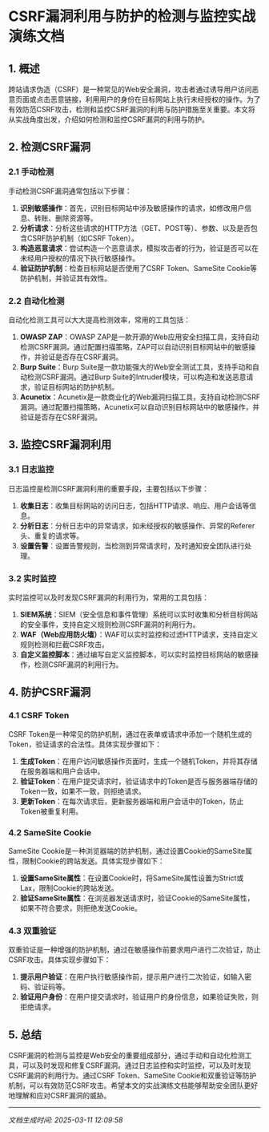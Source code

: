 # CSRF漏洞利用与防护的检测与监控实战演练文档

## 1. 概述

跨站请求伪造（CSRF）是一种常见的Web安全漏洞，攻击者通过诱导用户访问恶意页面或点击恶意链接，利用用户的身份在目标网站上执行未经授权的操作。为了有效防范CSRF攻击，检测和监控CSRF漏洞的利用与防护措施至关重要。本文将从实战角度出发，介绍如何检测和监控CSRF漏洞的利用与防护。

## 2. 检测CSRF漏洞

### 2.1 手动检测

手动检测CSRF漏洞通常包括以下步骤：

1. **识别敏感操作**：首先，识别目标网站中涉及敏感操作的请求，如修改用户信息、转账、删除资源等。
2. **分析请求**：分析这些请求的HTTP方法（GET、POST等）、参数、以及是否包含CSRF防护机制（如CSRF Token）。
3. **构造恶意请求**：尝试构造一个恶意请求，模拟攻击者的行为，验证是否可以在未经用户授权的情况下执行敏感操作。
4. **验证防护机制**：检查目标网站是否使用了CSRF Token、SameSite Cookie等防护机制，并验证其有效性。

### 2.2 自动化检测

自动化检测工具可以大大提高检测效率，常用的工具包括：

1. **OWASP ZAP**：OWASP ZAP是一款开源的Web应用安全扫描工具，支持自动检测CSRF漏洞。通过配置扫描策略，ZAP可以自动识别目标网站中的敏感操作，并验证是否存在CSRF漏洞。
2. **Burp Suite**：Burp Suite是一款功能强大的Web安全测试工具，支持手动和自动检测CSRF漏洞。通过Burp Suite的Intruder模块，可以构造和发送恶意请求，验证目标网站的防护机制。
3. **Acunetix**：Acunetix是一款商业化的Web漏洞扫描工具，支持自动检测CSRF漏洞。通过配置扫描策略，Acunetix可以自动识别目标网站中的敏感操作，并验证是否存在CSRF漏洞。

## 3. 监控CSRF漏洞利用

### 3.1 日志监控

日志监控是检测CSRF漏洞利用的重要手段，主要包括以下步骤：

1. **收集日志**：收集目标网站的访问日志，包括HTTP请求、响应、用户会话等信息。
2. **分析日志**：分析日志中的异常请求，如未经授权的敏感操作、异常的Referer头、重复的请求等。
3. **设置告警**：设置告警规则，当检测到异常请求时，及时通知安全团队进行处理。

### 3.2 实时监控

实时监控可以及时发现CSRF漏洞的利用行为，常用的工具包括：

1. **SIEM系统**：SIEM（安全信息和事件管理）系统可以实时收集和分析目标网站的安全事件，支持自定义规则检测CSRF漏洞的利用行为。
2. **WAF（Web应用防火墙）**：WAF可以实时监控和过滤HTTP请求，支持自定义规则检测和拦截CSRF攻击。
3. **自定义监控脚本**：通过编写自定义监控脚本，可以实时监控目标网站的敏感操作，检测CSRF漏洞的利用行为。

## 4. 防护CSRF漏洞

### 4.1 CSRF Token

CSRF Token是一种常见的防护机制，通过在表单或请求中添加一个随机生成的Token，验证请求的合法性。具体实现步骤如下：

1. **生成Token**：在用户访问敏感操作页面时，生成一个随机Token，并将其存储在服务器端和用户会话中。
2. **验证Token**：在用户提交请求时，验证请求中的Token是否与服务器端存储的Token一致，如果不一致，则拒绝请求。
3. **更新Token**：在每次请求后，更新服务器端和用户会话中的Token，防止Token被重复利用。

### 4.2 SameSite Cookie

SameSite Cookie是一种浏览器端的防护机制，通过设置Cookie的SameSite属性，限制Cookie的跨站发送。具体实现步骤如下：

1. **设置SameSite属性**：在设置Cookie时，将SameSite属性设置为Strict或Lax，限制Cookie的跨站发送。
2. **验证SameSite属性**：在浏览器发送请求时，验证Cookie的SameSite属性，如果不符合要求，则拒绝发送Cookie。

### 4.3 双重验证

双重验证是一种增强的防护机制，通过在敏感操作前要求用户进行二次验证，防止CSRF攻击。具体实现步骤如下：

1. **提示用户验证**：在用户执行敏感操作前，提示用户进行二次验证，如输入密码、验证码等。
2. **验证用户身份**：在用户提交请求时，验证用户的身份信息，如果验证失败，则拒绝请求。

## 5. 总结

CSRF漏洞的检测与监控是Web安全的重要组成部分，通过手动和自动化检测工具，可以及时发现和修复CSRF漏洞。通过日志监控和实时监控，可以及时发现CSRF漏洞的利用行为。通过CSRF Token、SameSite Cookie和双重验证等防护机制，可以有效防范CSRF攻击。希望本文的实战演练文档能够帮助安全团队更好地理解和应对CSRF漏洞的威胁。

---

*文档生成时间: 2025-03-11 12:09:58*

